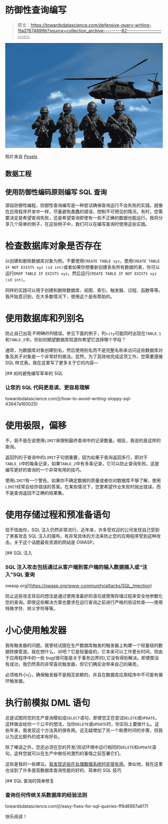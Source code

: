 # 防御性查询编写

> 原文：<https://towardsdatascience.com/defensive-query-writing-1fa07674899b?source=collection_archive---------82----------------------->

![](img/370c95c2fd035956fa9f33c316b5a240.png)

照片来自 [Pexels](https://www.pexels.com/photo/police-army-commando-special-task-force-20258/?utm_content=attributionCopyText&utm_medium=referral&utm_source=pexels)

## 数据工程

## 使用防御性编码原则编写 SQL 查询

源自防御性编程，防御性查询编写是一种尝试确保查询运行不会失败的实践。就像在应用程序开发中一样，尽量避免愚蠢的错误，控制不可预见的情况。有时，您需要决定是希望查询失败，还是希望查询即使有一些不正确的数据也能运行。我将分享几个简单的例子，在这些例子中，我们可以在编写查询时使用这些实践。

# 检查数据库对象是否存在

以创建和删除数据库对象为例。不要使用`CREATE TABLE xyz`，使用`CREATE TABLE IF NOT EXISTS xyz (id int)`或者如果你想重新创建丢失所有数据的表，你可以运行`DROP TABLE IF EXISTS xyz`，然后运行`CREATE TABLE IF NOT EXISTS xyz (id int)`。

同样的实践可以用于创建和删除数据库、视图、索引、触发器、过程、函数等等。我开始意识到，在大多数情况下，使用这个是有帮助的。

# 使用数据库和列别名

防止自己出现*不明确的列*错误。参见下面的例子，列`city`可能同时出现在`TABLE_1`和`TABLE_2`中。你如何期望数据库知道你希望它选择哪个字段？

通常，为数据库对象创建别名，然后使用别名而不是完整名称来访问这些数据库对象及其子对象是一个非常好的做法。显然，为了高效地完成这项工作，您需要遵循 SQL 样式表。我在这里写了更多关于它的内容—

[](/how-to-avoid-writing-sloppy-sql-43647a160025) [## 如何避免编写草率的 SQL

### 让您的 SQL 代码更易读、更容易理解

towardsdatascience.com](/how-to-avoid-writing-sloppy-sql-43647a160025) 

# 使用极限，偏移

不，我不是在说使用`LIMIT`来限制最终查询中的记录数量。相反，我说的是这样的查询。

返回列的子查询中的`LIMIT`子句很重要，因为如果子查询返回多行，即对于`TABLE_1`中的每条记录，如果`TABLE_2`中有多条记录，它可以防止查询失败。这是编写更好的查询的一个非常有用的技巧。

使用`LIMIT`有一个警告。如果你不确定数据的质量或者你对数据库不够了解，使用`LIMIT`经常会给你错误的答案。在某些情况下，您更希望作业失败时抛出错误，而不是查询返回不正确的结果集。

# 使用存储过程和预准备语句

信不信由你，SQL 注入仍然非常流行。近年来，许多受欢迎的公司发现自己受到了黑客攻击 SQL 注入的摆布。有非常具体的方法来防止您的应用程序受到这种攻击。关于这个话题最有资源的网站是 OWASP。

[](https://owasp.org/www-community/attacks/SQL_Injection) [## SQL 注入

### SQL 注入攻击包括通过从客户端到客户端的输入数据插入或“注入”SQL 查询

owasp.org](https://owasp.org/www-community/attacks/SQL_Injection) 

防止这些攻击背后的想法是通过使用准备好的语句或使用存储过程来安全地参数化您的查询。即使这些解决方案也要求在运行查询之前进行严格的验证检查——使用特殊字符、转义字符等等。

# 小心使用触发器

我有触发器的问题。我曾经试图在生产数据库触发的触发器上构建一个轻量级的数据转换管道。我在想什么，对吧？它是轻量级的，它本来可以工作更长时间，但由于应用程序中的一些 bug(很可能是关于事务边界的),它没有得到解决。即使那没有成功，我仍然真的非常喜欢触发器，但它们确实会带来自己的痛苦。

必须格外小心，确保触发器不是相互依赖的，并且在数据库应用程序中不可能有循环触发器。

# 执行前模拟 DML 语句

总是试图将您的生产查询模拟成`SELECT`语句，即使您正在尝试`DELETE`或`UPDATE`。这样做会给你一个公平的想法，当你`DELETE`或`UPDATE`时，你实际上要做什么。这些年来，我发现这个方法真的很有用。这无疑增加了另一个耗费时间的步骤，但我认为这比额外的成本有好处。

除了嘲讽之外，您还必须在您的开发/测试环境中运行相同的`DELETE`和`UPDATE`语句，这样您就可以在生产中做任何激烈的事情之前签署它们。

这些是我的一些建议。[我发现这些在处理数据系统时非常有用](https://linktr.ee/kovid)。类似地，我在这里也谈到了许多提高数据库查询性能的好的、简单的 SQL 技巧

[](/easy-fixes-for-sql-queries-ff9d8867a617) [## SQL 查询的简单修复

### 查询任何传统关系数据库的经验法则

towardsdatascience.com](/easy-fixes-for-sql-queries-ff9d8867a617) 

快乐阅读！